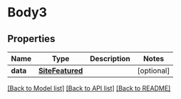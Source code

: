 # Body3

## Properties
Name | Type | Description | Notes
------------ | ------------- | ------------- | -------------
**data** | [**SiteFeatured**](SiteFeatured.md) |  | [optional] 

[[Back to Model list]](../README.md#documentation-for-models) [[Back to API list]](../README.md#documentation-for-api-endpoints) [[Back to README]](../README.md)

